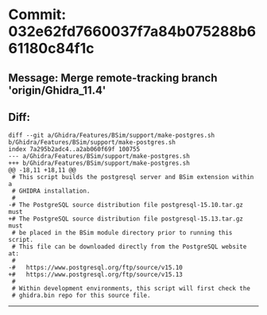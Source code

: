 # Commit: 032e62fd7660037f7a84b075288b661180c84f1c
## Message: Merge remote-tracking branch 'origin/Ghidra_11.4'
## Diff:
```
diff --git a/Ghidra/Features/BSim/support/make-postgres.sh b/Ghidra/Features/BSim/support/make-postgres.sh
index 7a295b2adc4..a2ab060f69f 100755
--- a/Ghidra/Features/BSim/support/make-postgres.sh
+++ b/Ghidra/Features/BSim/support/make-postgres.sh
@@ -18,11 +18,11 @@
 # This script builds the postgresql server and BSim extension within a
 # GHIDRA installation.
 #
-# The PostgreSQL source distribution file postgresql-15.10.tar.gz must
+# The PostgreSQL source distribution file postgresql-15.13.tar.gz must
 # be placed in the BSim module directory prior to running this script.
 # This file can be downloaded directly from the PostgreSQL website at:
 #
-#   https://www.postgresql.org/ftp/source/v15.10
+#   https://www.postgresql.org/ftp/source/v15.13
 #
 # Within development environments, this script will first check the
 # ghidra.bin repo for this source file.
```
-----------------------------------
